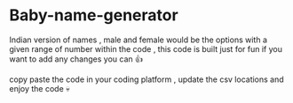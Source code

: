 # Baby-name-generator
Indian version of names , male and female would be the options with a given range of number within the code , 
this code is built just for fun if you want to add any changes you can 👍

copy paste the code in your coding platform , update the csv locations and enjoy the code 💀
